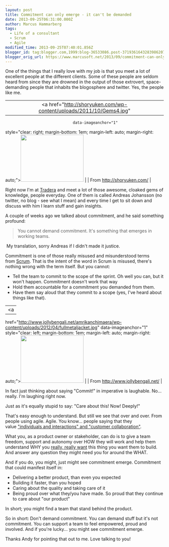 ```yaml
---
layout: post
title: Commitment can only emerge - it can't be demanded
date: 2013-09-25T06:31:00.000Z
author: Marcus Hammarberg
tags:
  - Life of a consultant
  - Scrum
  - Agile
modified_time: 2013-09-25T07:40:01.856Z
blogger_id: tag:blogger.com,1999:blog-36533086.post-3719361643283986207
blogger_orig_url: https://www.marcusoft.net/2013/09/commitment-can-only-emerge-it-can-be.html
---
```





One of the things that I really love with my job is that you meet a lot
of excellent people at the different clients. Some of these people are
seldom heard from since they are drowned in the output of those
extrovert, space-demanding people that inhabits the blogosphere and
twitter. Yes, the people like me.

|                                                                                       |
|:-------------------------------------------------------------------------------------:|
|          <a href="http://shoryuken.com/wp-content/uploads/2011/10/Gems4.jpg"
                                  data-imageanchor="1"
  style="clear: right; margin-bottom: 1em; margin-left: auto; margin-right: auto;"><img
             src="http://shoryuken.com/wp-content/uploads/2011/10/Gems4.jpg"
                    data-border="0" width="200" height="149" /></a>                     |
|                              From http://shoryuken.com/                               |

Right now I'm at
<a href="http://www.tradera.com/" target="_blank">Tradera</a> and meet a
lot of those awesome, cloaked gems of knowledge, people
everyday. One of them is called Andreas Johansson (no twitter, no blog -
see what I mean) and every time I get to sit down and discuss with him I
learn stuff and gain insights.

A couple of weeks ago we talked about commitment, and he said something
profound:

> You cannot demand commitment. It's something that emerges in working
> teams.

 My translation, sorry Andreas if I didn't made it justice.

Commitment is one of those really misused and misunderstood terms
from <a href="http://en.wikipedia.org/wiki/Scrum_(software_development)"
target="_blank">Scrum</a>. That is the intent of the word in Scrum is
misused, there's nothing wrong with the term itself. But you cannot:

- Tell the team to commit to the scope of the sprint. Oh well you can,
    but it won't happen. Commitment doesn't work that way
- Hold them accountable for a commitment you demanded from them.
- Have them say aloud that they commit to a scope (yes, I've heard
    about things like that).

|                                                                                                   |
|:-------------------------------------------------------------------------------------------------:|
|                                                 <a
  href="http://www.jollybengali.net/amrikanchimaera/wp-content/uploads/2012/04/fullmetaljacket.jpg"
                                        data-imageanchor="1"
        style="clear: left; margin-bottom: 1em; margin-left: auto; margin-right: auto;"><img
  src="http://www.jollybengali.net/amrikanchimaera/wp-content/uploads/2012/04/fullmetaljacket.jpg"
                          data-border="0" width="200" height="150" /></a>                           |
|                                 From <http://www.jollybengali.net/>                                 |

In fact just thinking about saying "Commit!" in imperative is laughable.
No... really. I'm laughing right now.

Just as it's equally stupid to say: "Care about this! Now! Deeply!"

That's easy enough to understand. But still we see that over and over.
From people using agile. Agile. You know... people saying that they
value <a href="http://agilemanifesto.org/" target="_blank">"individuals and
interactions" and "customer collaboration"</a>.

What you, as a product owner or stakeholder, can do is to give a team
freedom, support and autonomy over HOW they will work and help them
understand WHY you
<a href="http://youtu.be/gJLIiF15wjQ?t=49s" target="_blank">really,
really want</a> this thing you want them to build. And answer any
question they might need you for around the WHAT.

And if you do, you might, just might see commitment emerge. Commitment
that could manifest itself in:

- Delivering a better product, than even you expected
- Building it faster, than you hoped
- Caring about the quality and taking care of it
- Being proud over what they/you have made. So proud that they
    continue to care about "our product"

In short; you might find a team that stand behind the product.

So in short: Don't demand commitment. You can demand stuff but it's not
commitment. You can support a team to feel empowered, proud and
involved. And if you're lucky... you might see commitment emerge.  

Thanks Andy for pointing that out to me. Love talking to you!
